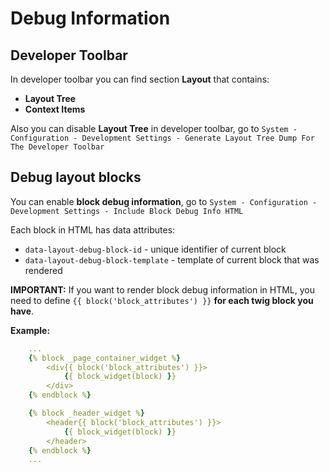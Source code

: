 # Debug Information

## Developer Toolbar

In developer toolbar you can find section **Layout** that contains:
 - **Layout Tree**
 - **Context Items**

Also you can disable **Layout Tree** in developer toolbar, go to `System - Configuration - Development Settings - Generate Layout Tree Dump For The Developer Toolbar`

## Debug layout blocks

You can enable **block debug information**, go to `System - Configuration - Development Settings - Include Block Debug Info HTML`

Each block in HTML has data attributes:

- `data-layout-debug-block-id` - unique identifier of current block
- `data-layout-debug-block-template` - template of current block that was rendered

**IMPORTANT:** If you want to render block debug information in HTML, you need to define `{{ block('block_attributes') }}` **for each twig block you have**.

**Example:**

```yaml
    ...
    {% block _page_container_widget %}
        <div{{ block('block_attributes') }}>
            {{ block_widget(block) }}
        </div>
    {% endblock %}

    {% block _header_widget %}
        <header{{ block('block_attributes') }}>
            {{ block_widget(block) }}
        </header>
    {% endblock %}
    ...
```


